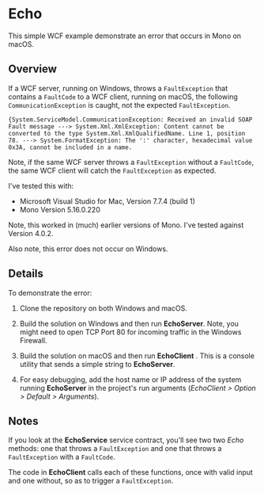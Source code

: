 # Echo
This simple WCF example demonstrate an error that occurs in Mono on macOS. 

## Overview

If a WCF server, running on Windows, throws a `FaultException` that contains a `FaultCode` to a WCF client, running on macOS, the following `CommunicationException` is caught, not the expected `FaultException`.

```
{System.ServiceModel.CommunicationException: Received an invalid SOAP Fault message ---> System.Xml.XmlException: Content cannot be converted to the type System.Xml.XmlQualifiedName. Line 1, position 78. ---> System.FormatException: The ':' character, hexadecimal value 0x3A, cannot be included in a name.
```
Note, if the same WCF server throws a `FaultException` without a `FaultCode`, the same WCF client will catch the `FaultException` as expected.

I've tested this with:

- Microsoft Visual Studio for Mac, Version 7.7.4 (build 1)
- Mono Version 5.16.0.220

Note, this worked in (much) earlier versions of Mono. I've tested against Version 4.0.2.

Also note, this error does not occur on Windows.

## Details

To demonstrate the error:

1. Clone the repository on both Windows and macOS.

2. Build the solution on Windows and then run **EchoServer**. Note, you might need to open TCP Port 80 for incoming traffic in the Windows Firewall.

3. Build the solution on macOS and then run **EchoClient** . This is a console utility that sends a simple string to **EchoServer**. 

4. For easy debugging, add the host name or IP address of the system running **EchoServer** in the project's run arguments (*EchoClient > Option > Default > Arguments*).

## Notes

If you look at the **EchoService** service contract,  you'll see two two *Echo* methods: one that throws a `FaultException` and one that throws a `FaultException` with a `FaultCode`.

The code in **EchoClient** calls each of these functions, once with valid input and one without, so as to trigger a `FaultException`.
